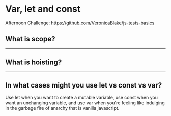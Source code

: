 # Var, let and const

Afternoon Challenge: https://github.com/VeronicaBlake/js-tests-basics

## What is scope?

---

## What is hoisting?

---

## In what cases might you use let vs const vs var?

Use let when you want to create a mutable variable, use const when you want an unchanging variable, and use var when you're feeling like indulging in the garbage fire of anarchy that is vanilla javascript.
